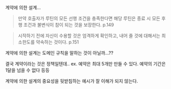 계약에 의한 설계...

> 만약 호출자가 루틴의 모든 선행 조건을 충족한다면 해당 루틴은 종료 시 모든 후행 조건과 불변식이 참이 되는 것을 보장한다. p.149

> 시작하기 전에 자신이 수용할 것은 엄격하게 확인하고, 내어 줄 것에 대해서는 최소한도를 약속하는 것이다. p.151

계약에 의한 설계는 도메인 규칙을 말하는 것이 아닐까...??

결국 계약이라는 것은 정책일텐데..
ex. 예약은 최대 5개만 만들 수 있다. 예약의 기간은 1달을 넘을 수 없다 등등

계약에 의한 설계의 중요성을 뒷받침하는 예시가 잘 이해가 되지 않는다.
